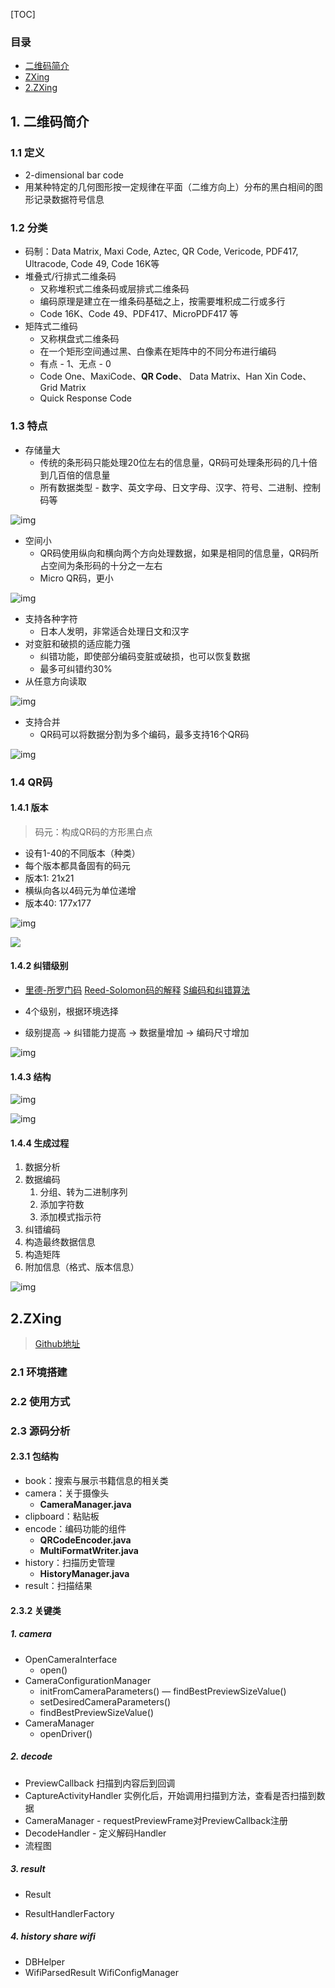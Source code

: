 [TOC]

### 目录

* [二维码简介](#二维码简介)
* [ZXing](#2.ZXing)
* [2.ZXing](#ZXing)








## 1. 二维码简介

### 1.1 定义
- 2-dimensional bar code
- 用某种特定的几何图形按一定规律在平面（二维方向上）分布的黑白相间的图形记录数据符号信息

### 1.2 分类
- 码制：Data Matrix, Maxi Code, Aztec, QR Code, Vericode, PDF417, Ultracode, Code 49, Code 16K等
- 堆叠式/行排式二维条码
    - 又称堆积式二维条码或层排式二维条码
    - 编码原理是建立在一维条码基础之上，按需要堆积成二行或多行
    - Code 16K、Code 49、PDF417、MicroPDF417 等
- 矩阵式二维码
    - 又称棋盘式二维条码
    - 在一个矩形空间通过黑、白像素在矩阵中的不同分布进行编码
    - 有点 - 1、无点 - 0
    - Code One、MaxiCode、**QR Code**、 Data Matrix、Han Xin Code、Grid Matrix
    - Quick Response Code

### 1.3 特点
- 存储量大
    - 传统的条形码只能处理20位左右的信息量，QR码可处理条形码的几十倍到几百倍的信息量
    - 所有数据类型 - 数字、英文字母、日文字母、汉字、符号、二进制、控制码等

![img](http://7xravb.com1.z0.glb.clouddn.com/1.jpeg)

- 空间小
    - QR码使用纵向和横向两个方向处理数据，如果是相同的信息量，QR码所占空间为条形码的十分之一左右
    - Micro QR码，更小

![img](http://7xravb.com1.z0.glb.clouddn.com/2.jpeg)

- 支持各种字符
  - 日本人发明，非常适合处理日文和汉字
- 对变脏和破损的适应能力强
  - 纠错功能，即使部分编码变脏或破损，也可以恢复数据
  - 最多可纠错约30%
- 从任意方向读取

![img](http://7xravb.com1.z0.glb.clouddn.com/3.jpeg)

- 支持合并
  - QR码可以将数据分割为多个编码，最多支持16个QR码

![img](http://7xravb.com1.z0.glb.clouddn.com/4.jpeg)

### 1.4 QR码

#### 1.4.1 版本

> 码元：构成QR码的方形黑白点

- 设有1-40的不同版本（种类）
- 每个版本都具备固有的码元
- 版本1: 21x21
- 横纵向各以4码元为单位递增
- 版本40: 177x177

![img](http://7xravb.com1.z0.glb.clouddn.com/5.jpeg)

![](http://7xravb.com1.z0.glb.clouddn.com/5.1.png)



#### 1.4.2 纠错级别

- [里德-所罗门码](https://zh.wikipedia.org/wiki/%E9%87%8C%E5%BE%B7-%E6%89%80%E7%BD%97%E9%97%A8%E7%A0%81)  [Reed-Solomon码的解释](https://www.felix021.com/blog/read.php?2116) [S编码和纠错算法](http://read.pudn.com/downloads210/ebook/986946/RS/RS%E7%BC%96%E7%A0%81%E5%92%8C%E7%BA%A0%E9%94%99%E7%AE%97%E6%B3%95.pdf)


- 4个级别，根据环境选择
- 级别提高 -> 纠错能力提高 -> 数据量增加 -> 编码尺寸增加

![img](http://7xravb.com1.z0.glb.clouddn.com/6.jpeg)

#### 1.4.3 结构

![img](http://7xravb.com1.z0.glb.clouddn.com/7.jpeg)

![img](http://7xravb.com1.z0.glb.clouddn.com/8.jpeg)

#### 1.4.4 生成过程

1. 数据分析
2. 数据编码
   1. 分组、转为二进制序列
   2. 添加字符数
   3. 添加模式指示符
3. 纠错编码
4. 构造最终数据信息
5. 构造矩阵
6. 附加信息（格式、版本信息）

![img](http://7xravb.com1.z0.glb.clouddn.com/9.jpeg)



## 2.ZXing

> [Github地址](https://github.com/zxing/zxing)

### 2.1 环境搭建

### 2.2 使用方式

### 2.3 源码分析

#### 2.3.1 包结构

- book：搜索与展示书籍信息的相关类
- camera：关于摄像头
  - **CameraManager.java**
- clipboard：粘贴板
- encode：编码功能的组件 
  - **QRCodeEncoder.java** 
  - **MultiFormatWriter.java**
- history：扫描历史管理
  - **HistoryManager.java**
- result：扫描结果

#### 2.3.2 关键类

##### 1. camera

- OpenCameraInterface
  - open()
- CameraConfigurationManager
  - initFromCameraParameters()  — findBestPreviewSizeValue()
  - setDesiredCameraParameters()
  - findBestPreviewSizeValue()
- CameraManager
  - openDriver()

##### 2. decode

- PreviewCallback  扫描到内容后到回调
- CaptureActivityHandler  实例化后，开始调用扫描到方法，查看是否扫描到数据
- CameraManager  - requestPreviewFrame对PreviewCallback注册
- DecodeHandler - 定义解码Handler
- 流程图

##### 3. result

- Result


- ResultHandlerFactory

##### 4. history share wifi

- DBHelper
- WifiParsedResult WifiConfigManager